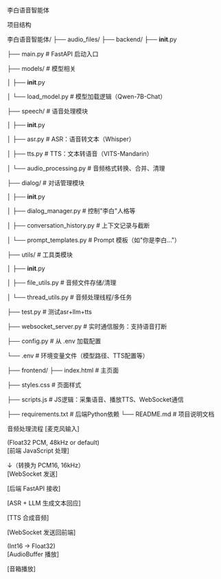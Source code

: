 李白语音智能体

项目结构

李白语音智能体/
├── audio_files/
├── backend/
├── __init__.py

├── main.py                 # FastAPI 启动入口

├── models/                 # 模型相关

│   ├── __init__.py

│   └── load_model.py       # 模型加载逻辑（Qwen-7B-Chat）

├── speech/                 # 语音处理模块

│   ├── __init__.py

│   ├── asr.py              # ASR：语音转文本（Whisper）

│   ├── tts.py              # TTS：文本转语音（VITS-Mandarin）

│   └── audio_processing.py # 音频格式转换、合并、清理

├── dialog/                 # 对话管理模块

│   ├── __init__.py

│   ├── dialog_manager.py    # 控制"李白"人格等

│   ├── conversation_history.py # 上下文记录与截断

│   └── prompt_templates.py  # Prompt 模板（如"你是李白..."）

├── utils/                  # 工具类模块

│   ├── __init__.py

│   ├── file_utils.py       # 音频文件存储/清理

│   └── thread_utils.py     # 音频处理线程/多任务

├── test.py                 # 测试asr+llm+tts

├── websocket_server.py     # 实时通信服务：支持语音打断

├── config.py               # 从 .env 加载配置

└── .env                    # 环境变量文件（模型路径、TTS配置等）

├── frontend/
├── index.html              # 主页面

├── styles.css              # 页面样式

├── scripts.js              # JS逻辑：采集语音、播放TTS、WebSocket通信

├── requirements.txt            # 后端Python依赖
└── README.md                   # 项目说明文档

音频处理流程
[麦克风输入]  

(Float32 PCM, 48kHz or default)  
[前端 JavaScript 处理]  

   ↓（转换为 PCM16, 16kHz）  
[WebSocket 发送]  

[后端 FastAPI 接收]  

[ASR + LLM 生成文本回应]  

[TTS 合成音频]  

[WebSocket 发送回前端]  

(Int16 → Float32)  
[AudioBuffer 播放]  

[音箱播放]
